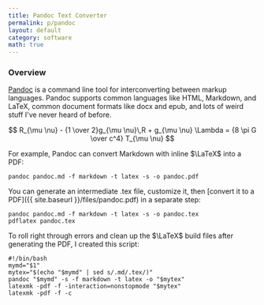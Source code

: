 ```yaml
---
title: Pandoc Text Converter
permalink: p/pandoc
layout: default
category: software
math: true
---
```


### Overview

[Pandoc](http://pandoc.org/) is a command line tool for interconverting between markup languages.  Pandoc supports common languages like HTML, Markdown, and LaTeX, common document formats like docx and epub, and lots of weird stuff I've never heard of before.

$$
R_{\mu \nu} - {1 \over 2}g_{\mu \nu}\,R + g_{\mu \nu} \Lambda
= {8 \pi G \over c^4} T_{\mu \nu}
$$

For example, Pandoc can convert Markdown with inline $\LaTeX$ into a PDF:

    pandoc pandoc.md -f markdown -t latex -s -o pandoc.pdf

You can generate an intermediate .tex file, customize it, then [convert it to a PDF]({{ site.baseurl }}/files/pandoc.pdf) in a separate step:

    pandoc pandoc.md -f markdown -t latex -s -o pandoc.tex
    pdflatex pandoc.tex

To roll right through errors and clean up the $\LaTeX$ build files after generating the PDF, I created this script:

    #!/bin/bash
    mymd="$1"
    mytex="$(echo "$mymd" | sed s/.md/.tex/)"
    pandoc "$mymd" -s -f markdown -t latex -o "$mytex"
    latexmk -pdf -f -interaction=nonstopmode "$mytex"
    latexmk -pdf -f -c
